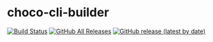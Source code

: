 # choco-cli-builder

[![Build Status](https://travis-ci.com/lareeth/podman-cli-builder.svg?branch=master)](https://travis-ci.com/lareeth/podman-cli-builder)
[![GitHub All Releases](https://img.shields.io/github/downloads/lareeth/podman-cli-builder/total)](https://github.com/lareeth/podman-cli-builder/releases)
[![GitHub release (latest by date)](https://img.shields.io/github/v/release/lareeth/podman-cli-builder)](https://github.com/lareeth/podman-cli-builder/releases)
